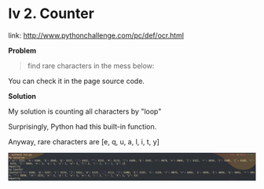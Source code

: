# lv 2. Counter

link: http://www.pythonchallenge.com/pc/def/ocr.html

**Problem**  

> find rare characters in the mess below:

You can check it in the page source code.

**Solution**

My solution is counting all characters by "loop"

Surprisingly, Python had this built-in function.

Anyway, rare characters are [e, q, u, a, l, i, t, y]

![image](./solution.png)
